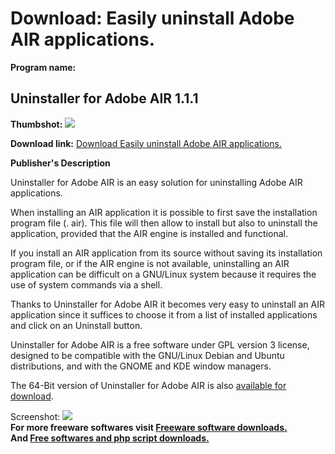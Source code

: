 # Download: Easily uninstall Adobe AIR applications.

**Program name:**

## Uninstaller for Adobe AIR 1.1.1

  
**Thumbshot:** ![](http://www.freewarefiles.com/screenshot/unstllradbeair_md.jpg)   
  
**Download link:** [Download Easily uninstall Adobe AIR applications.](http://freesoftwares.boysofts.com/Uninstaller-for-Adobe-AIR_program_55487.html)  
  


**Publisher's Description**  
  


Uninstaller for Adobe AIR is an easy solution for uninstalling Adobe AIR applications.  
  
When installing an AIR application it is possible to first save the installation program file (. air). This file will then allow to install but also to uninstall the application, provided that the AIR engine is installed and functional.  
  
If you install an AIR application from its source without saving its installation program file, or if the AIR engine is not available, uninstalling an AIR application can be difficult on a GNU/Linux system because it requires the use of system commands via a shell.  
  
Thanks to Uninstaller for Adobe AIR it becomes very easy to uninstall an AIR application since it suffices to choose it from a list of installed applications and click on an Uninstall button.  
  
Uninstaller for Adobe AIR is a free software under GPL version 3 license, designed to be compatible with the GNU/Linux Debian and Ubuntu distributions, and with the GNOME and KDE window managers. 

The 64-Bit version of Uninstaller for Adobe AIR is also [available for download](http://blogs.media-tips.com/bernard.opic/downloads/uninstaller-for-adobe-air_1.1.1_amd64.deb).

  
  
Screenshot: ![](http://www.freewarefiles.com/screenshot/unstllradbeair.jpg)   
**For more freeware softwares visit [Freeware software downloads.](http://freesoftwares.boysofts.com/)**   
**And [Free softwares and php script downloads.](http://www.boysofts.com/)**
